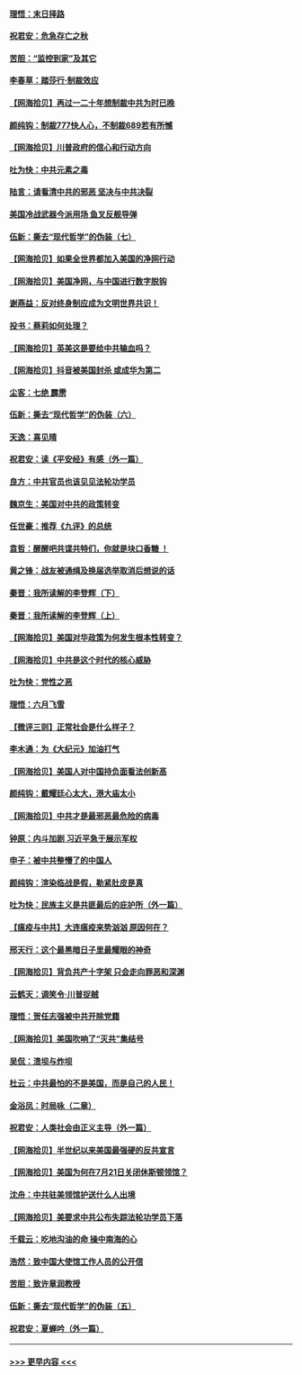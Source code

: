 #### [理悟：末日择路](../pages/nsc993/n12320812.md?t=08111351) 
#### [祝君安：危急存亡之秋](../pages/nsc993/n12320795.md?t=08111351) 
#### [苦胆：“监控到家”及其它](../pages/nsc993/n12320751.md?t=08111351) 
#### [李春草：踏莎行·制裁效应](../pages/nsc993/n12318290.md?t=08111351) 
#### [【网海拾贝】再过一二十年想制裁中共为时已晚](../pages/nsc993/n12318195.md?t=08111351) 
#### [颜纯钩：制裁777快人心，不制裁689若有所憾](../pages/nsc993/n12316912.md?t=08111351) 
#### [【网海拾贝】川普政府的信心和行动方向](../pages/nsc993/n12316673.md?t=08111351) 
#### [吐为快：中共元素之毒](../pages/nsc993/n12316547.md?t=08111351) 
#### [陆言：请看清中共的邪恶 坚决与中共决裂](../pages/nsc993/n12315784.md?t=08111351) 
#### [美国冷战武器今派用场 鱼叉反舰导弹](../pages/nsc993/n12316258.md?t=08111351) 
#### [伍新：撕去“现代哲学”的伪装（七）](../pages/nsc993/n12315846.md?t=08111351) 
#### [【网海拾贝】如果全世界都加入美国的净网行动](../pages/nsc993/n12315588.md?t=08111351) 
#### [【网海拾贝】美国净网，与中国进行数字脱钩](../pages/nsc993/n12312813.md?t=08111351) 
#### [谢燕益：反对终身制应成为文明世界共识！](../pages/nsc993/n12310465.md?t=08111351) 
#### [投书：蔡莉如何处理？](../pages/nsc993/n12310224.md?t=08111351) 
#### [【网海拾贝】英美这是要给中共输血吗？](../pages/nsc993/n12307646.md?t=08111351) 
#### [【网海拾贝】抖音被美国封杀 或成华为第二](../pages/nsc993/n12305277.md?t=08111351) 
#### [尘客：七绝 霹雳](../pages/nsc993/n12304053.md?t=08111351) 
#### [伍新：撕去“现代哲学”的伪装（六）](../pages/nsc993/n12303243.md?t=08111351) 
#### [天逸：喜见晴](../pages/nsc993/n12303226.md?t=08111351) 
#### [祝君安：读《平安经》有感（外一篇）](../pages/nsc993/n12303170.md?t=08111351) 
#### [良方：中共官员也该见见法轮功学员](../pages/nsc993/n12302985.md?t=08111351) 
#### [魏京生：美国对中共的政策转变](../pages/nsc993/n12302929.md?t=08111351) 
#### [任世豪：推荐《九评》的总统](../pages/nsc993/n12302838.md?t=08111351) 
#### [袁哲：醒醒吧共谍共特们，你就是块口香糖 ！](../pages/nsc993/n12302678.md?t=08111351) 
#### [黄之锋：战友被通缉及换届选举取消后想说的话](../pages/nsc993/n12302681.md?t=08111351) 
#### [秦晋：我所读解的李登辉（下）](../pages/nsc993/n12302171.md?t=08111351) 
#### [秦晋：我所读解的李登辉（上）](../pages/nsc993/n12301979.md?t=08111351) 
#### [【网海拾贝】美国对华政策为何发生根本性转变？](../pages/nsc993/n12302091.md?t=08111351) 
#### [【网海拾贝】中共是这个时代的核心威胁](../pages/nsc993/n12300541.md?t=08111351) 
#### [吐为快：党性之恶](../pages/nsc993/n12300263.md?t=08111351) 
#### [理悟：六月飞雪](../pages/nsc993/n12300243.md?t=08111351) 
#### [【微评三则】正常社会是什么样子？](../pages/nsc993/n12300228.md?t=08111351) 
#### [李木通：为《大纪元》加油打气](../pages/nsc993/n12280363.md?t=08111351) 
#### [【网海拾贝】美国人对中国持负面看法创新高](../pages/nsc993/n12298720.md?t=08111351) 
#### [颜纯钩：戴耀廷心太大，港大庙太小](../pages/nsc993/n12297682.md?t=08111351) 
#### [【网海拾贝】中共才是最邪恶最危险的病毒](../pages/nsc993/n12296470.md?t=08111351) 
#### [钟原：内斗加剧 习近平急于展示军权](../pages/nsc993/n12292544.md?t=08111351) 
#### [申子：被中共整懵了的中国人](../pages/nsc993/n12291389.md?t=08111351) 
#### [颜纯钩：渲染临战是假，勒紧肚皮是真](../pages/nsc993/n12290945.md?t=08111351) 
#### [吐为快：民族主义是共匪最后的庇护所（外一篇）](../pages/nsc993/n12290887.md?t=08111351) 
#### [【瘟疫与中共】大连瘟疫来势汹汹 原因何在？](../pages/nsc993/n12287474.md?t=08111351) 
#### [邢天行：这个最黑暗日子里最耀眼的神奇](../pages/nsc993/n12289882.md?t=08111351) 
#### [【网海拾贝】背负共产十字架 只会走向罪恶和深渊](../pages/nsc993/n12288290.md?t=08111351) 
#### [云鹤天：调笑令·川普捉贼](../pages/nsc993/n12285672.md?t=08111351) 
#### [理悟：贺任志强被中共开除党籍](../pages/nsc993/n12285597.md?t=08111351) 
#### [【网海拾贝】美国吹响了“灭共”集结号](../pages/nsc993/n12284522.md?t=08111351) 
#### [吴侃：溃坝与炸坝](../pages/nsc993/n12283593.md?t=08111351) 
#### [杜云：中共最怕的不是美国，而是自己的人民！](../pages/nsc993/n12282935.md?t=08111351) 
#### [金浴凤：时局咏（二章）](../pages/nsc993/n12282923.md?t=08111351) 
#### [祝君安：人类社会由正义主导（外一篇）](../pages/nsc993/n12282809.md?t=08111351) 
#### [【网海拾贝】半世纪以来美国最强硬的反共宣言](../pages/nsc993/n12282656.md?t=08111351) 
#### [【网海拾贝】美国为何在7月21日关闭休斯顿领馆？](../pages/nsc993/n12279731.md?t=08111351) 
#### [沈舟：中共驻美领馆护送什么人出境](../pages/nsc993/n12278949.md?t=08111351) 
#### [【网海拾贝】美要求中共公布失踪法轮功学员下落](../pages/nsc993/n12277656.md?t=08111351) 
#### [千载云：吃地沟油的命 操中南海的心](../pages/nsc993/n12277533.md?t=08111351) 
#### [浩然：致中国大使馆工作人员的公开信](../pages/nsc993/n12277436.md?t=08111351) 
#### [苦胆：致许章润教授](../pages/nsc993/n12274876.md?t=08111351) 
#### [伍新：撕去“现代哲学”的伪装（五）](../pages/nsc993/n12274833.md?t=08111351) 
#### [祝君安：夏蝉吟（外一篇）](../pages/nsc993/n12274794.md?t=08111351) 

----
#### [ >>> 更早内容 <<< ](../indexes/nsc993-earlier.md)
